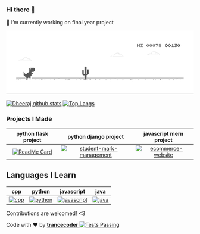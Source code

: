 ### Hi there 👋
🔭 I’m currently working on final year project
<!--
**dheerajpoonia29/dheerajpoonia29** is a ✨ _special_ ✨ repository because its `README.md` (this file) appears on your GitHub profile.

Here are some ideas to get you started:

- 🔭 I’m currently working on ...
- 🌱 I’m currently learning ...
- 👯 I’m looking to collaborate on ...
- 🤔 I’m looking for help with ...
- 💬 Ask me about ...
- 📫 How to reach me: ...
- 😄 Pronouns: ...
- ⚡ Fun fact: ...
-->

![Dino](https://raw.githubusercontent.com/praveenscience/praveenscience/master/dino.gif)

[![Dheeraj github stats](https://github-readme-stats.vercel.app/api?username=dheerajpoonia29&show_icons=true&line_height=21&theme=tokyonight&contribs,prs)](https://soundcloud.com/dheerajpoonia29)
[![Top Langs](https://github-readme-stats.vercel.app/api/top-langs/?username=dheerajpoonia29&show_icons=true&layout=compact&theme=dracula&hide=html,Jupyter-Notebook)](https://soundcloud.com/dheerajpoonia29)

### Projects I Made
|      python flask project     |   python django project    |    javascript mern project    |
:-------------------------:|:-------------------------:|:-------------------------:
[![ReadMe Card](https://github-readme-stats.vercel.app/api/pin/?username=dheerajpoonia29&repo=bookReview-projectPythonFlask&hide=disc)](https://github.com/dheerajpoonia29/pythonLanguage-courseWork) | [![student-mark-management](https://github-readme-stats.vercel.app/api/pin/?username=dheerajpoonia29&repo=studentsMarksManagement-projectPythonDjango)](https://github.com/dheerajpoonia29/studentsMarksManagement-projectPythonDjango) | [![ecommerce-website](https://github-readme-stats.vercel.app/api/pin/?username=dheerajpoonia29&repo=mernStack-bootcampLco)](https://github.com/dheerajpoonia29/mernStack-bootcampLco)

## Languages I Learn
|     cpp       |      python      |       javascript   |     java
:-------------------------:|:-------------------------:|:-------------------------:|:-------------------------:
[![cpp](https://github-readme-stats.vercel.app/api/pin/?username=dheerajpoonia29&repo=cppLanguage-courseWork)](https://github.com/dheerajpoonia29/cppLanguage-courseWork) | [![python](https://github-readme-stats.vercel.app/api/pin/?username=dheerajpoonia29&repo=pythonLanguage-courseWork)](https://github.com/dheerajpoonia29/pythonLanguage-courseWork) | [![javascript](https://github-readme-stats.vercel.app/api/pin/?username=dheerajpoonia29&repo=javascriptLanguage-autoDidact)](https://github.com/dheerajpoonia29/javascriptLanguage-autoDidact) | [![java](https://github-readme-stats.vercel.app/api/pin/?username=dheerajpoonia29&repo=javaLanguage-courseWork)](https://github.com/dheerajpoonia29/javaLanguage-courseWork) |


Contributions are welcomed! <3

Code with ❤️ by <a href="https://soundcloud.com/dheerajpoonia29" target="_blank">**trancecoder** <img alt="Tests Passing" src="https://image.flaticon.com/icons/svg/179/179339.svg" height=25 weight=25/></a>
